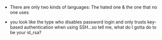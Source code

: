 - There are only two kinds of languages: The hated one & the one that no one uses
  
- you look like the type who disables password login and only trusts key-based authentication when using SSH…so tell me, what do I gotta do to be your id_rsa?

